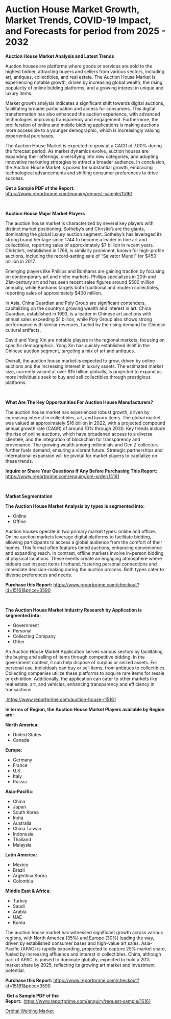 <p><h1>Auction House Market Growth, Market Trends, COVID-19 Impact, and Forecasts for period from 2025 - 2032</h1></p><p><strong>Auction House Market Analysis and Latest Trends</strong></p>
<p><p>Auction houses are platforms where goods or services are sold to the highest bidder, attracting buyers and sellers from various sectors, including art, antiques, collectibles, and real estate. The Auction House Market is experiencing notable growth, driven by increasing global wealth, the rising popularity of online bidding platforms, and a growing interest in unique and luxury items. </p><p>Market growth analysis indicates a significant shift towards digital auctions, facilitating broader participation and access for consumers. This digital transformation has also enhanced the auction experience, with advanced technologies improving transparency and engagement. Furthermore, the proliferation of online and mobile bidding applications is making auctions more accessible to a younger demographic, which is increasingly valuing experiential purchases.</p><p>The Auction House Market is expected to grow at a CAGR of 7.00% during the forecast period. As market dynamics evolve, auction houses are expanding their offerings, diversifying into new categories, and adopting innovative marketing strategies to attract a broader audience. In conclusion, the Auction House Market is poised for substantial growth, embracing technological advancements and shifting consumer preferences to drive success.</p></p>
<p><strong>Get a Sample PDF of the Report:&nbsp;</strong> <a href="https://www.reportprime.com/enquiry/request-sample/15161?utm_campaign=3527&utm_medium=2&utm_source=Github&utm_content=ia&utm_term=20032025&utm_id=auction-house">https://www.reportprime.com/enquiry/request-sample/15161</a></p>
<p>&nbsp;</p>
<p><strong>Auction House Major Market Players</strong></p>
<p><p>The auction house market is characterized by several key players with distinct market positioning. Sotheby’s and Christie’s are the giants, dominating the global luxury auction segment. Sotheby’s has leveraged its strong brand heritage since 1744 to become a leader in fine art and collectibles, reporting sales of approximately $7 billion in recent years. Christie’s, established in 1766, is similarly prominent, known for high-profile auctions, including the record-setting sale of “Salvator Mundi” for $450 million in 2017. </p><p>Emerging players like Phillips and Bonhams are gaining traction by focusing on contemporary art and niche markets. Phillips specializes in 20th and 21st-century art and has seen recent sales figures around $500 million annually, while Bonhams targets both traditional and modern collectibles, reporting sales of approximately $400 million. </p><p>In Asia, China Guardian and Poly Group are significant contenders, capitalizing on the country’s growing wealth and interest in art. China Guardian, established in 1993, is a leader in Chinese art auctions with annual sales exceeding $1 billion, while Poly Group also shows strong performance with similar revenues, fueled by the rising demand for Chinese cultural artifacts.</p><p>David and Yong Xin are notable players in the regional markets, focusing on specific demographics. Yong Xin has quickly established itself in the Chinese auction segment, targeting a mix of art and antiques. </p><p>Overall, the auction house market is expected to grow, driven by online auctions and the increasing interest in luxury assets. The estimated market size, currently valued at over $15 billion globally, is projected to expand as more individuals seek to buy and sell collectibles through prestigious platforms.</p></p>
<p>&nbsp;</p>
<p><strong>What Are The Key Opportunities For Auction House Manufacturers?</strong></p>
<p><p>The auction house market has experienced robust growth, driven by increasing interest in collectibles, art, and luxury items. The global market was valued at approximately $16 billion in 2022, with a projected compound annual growth rate (CAGR) of around 10% through 2030. Key trends include the rise of online auctions, which have broadened access to a diverse clientele, and the integration of blockchain for transparency and provenance. The growing wealth among millennials and Gen Z collectors further fuels demand, ensuring a vibrant future. Strategic partnerships and international expansion will be pivotal for market players to capitalize on these trends.</p></p>
<p><strong>Inquire or Share Your Questions If Any Before Purchasing This Report:</strong> <a href="https://www.reportprime.com/enquiry/pre-order/15161?utm_campaign=3527&utm_medium=2&utm_source=Github&utm_content=ia&utm_term=20032025&utm_id=auction-house">https://www.reportprime.com/enquiry/pre-order/15161</a></p>
<p>&nbsp;</p>
<p><strong>Market Segmentation</strong></p>
<p><strong>The Auction House Market Analysis by types is segmented into:</strong></p>
<p><ul><li>Online</li><li>Offine</li></ul></p>
<p><p>Auction houses operate in two primary market types: online and offline. Online auction markets leverage digital platforms to facilitate bidding, allowing participants to access a global audience from the comfort of their homes. This format often features timed auctions, enhancing convenience and expanding reach. In contrast, offline markets involve in-person bidding at physical locations. These events create an engaging atmosphere where bidders can inspect items firsthand, fostering personal connections and immediate decision-making during the auction process. Both types cater to diverse preferences and needs.</p></p>
<p><strong>Purchase this Report:&nbsp;</strong><a href="https://www.reportprime.com/checkout?id=15161&price=3590&utm_campaign=3527&utm_medium=2&utm_source=Github&utm_content=ia&utm_term=20032025&utm_id=auction-house">https://www.reportprime.com/checkout?id=15161&price=3590</a></p>
<p>&nbsp;</p>
<p><strong>The Auction House Market Industry Research by Application is segmented into:</strong></p>
<p><ul><li>Government</li><li>Personal</li><li>Collecting Company</li><li>Other</li></ul></p>
<p><p>An Auction House Market Application serves various sectors by facilitating the buying and selling of items through competitive bidding. In the government context, it can help dispose of surplus or seized assets. For personal use, individuals can buy or sell items, from antiques to collectibles. Collecting companies utilize these platforms to acquire rare items for resale or exhibition. Additionally, the application can cater to other markets like real estate, art, and vehicles, enhancing transparency and efficiency in transactions.</p></p>
<p><a href="https://www.reportprime.com/auction-house-r15161?utm_campaign=3527&utm_medium=2&utm_source=Github&utm_content=ia&utm_term=20032025&utm_id=auction-house">&nbsp;https://www.reportprime.com/auction-house-r15161</a></p>
<p><strong>In terms of Region, the Auction House Market Players available by Region are:</strong></p>
<p>
    <p> <strong> North America: </strong>
        <ul>
            <li>United States</li>
            <li>Canada</li>
        </ul>
        </p> 
    <p> <strong> Europe: </strong>
        <ul>
            <li>Germany</li>
            <li>France</li>
            <li>U.K.</li>
            <li>Italy</li>
            <li>Russia</li>
        </ul>
        </p> 
    <p> <strong> Asia-Pacific: </strong>
        <ul>
            <li>China</li>
            <li>Japan</li>
            <li>South Korea</li>
            <li>India</li>
            <li>Australia</li>
            <li>China Taiwan</li>
            <li>Indonesia</li>
            <li>Thailand</li>
            <li>Malaysia</li>
        </ul>
        </p> 
    <p> <strong> Latin America: </strong>
        <ul>
            <li>Mexico</li>
            <li>Brazil</li>
            <li>Argentina Korea</li>
            <li>Colombia</li>
        </ul>
        </p> 
    <p> <strong> Middle East & Africa: </strong>
        <ul>
            <li>Turkey</li>
            <li>Saudi</li>
            <li>Arabia</li>
            <li>UAE</li>
            <li>Korea</li>
        </ul>
    </p>
    </p>
<p><p>The auction house market has witnessed significant growth across various regions, with North America (35%) and Europe (30%) leading the way, driven by established consumer bases and high-value art sales. Asia-Pacific (APAC) is rapidly expanding, projected to capture 25% market share, fueled by increasing affluence and interest in collectibles. China, although part of APAC, is poised to dominate globally, expected to hold a 20% market share by 2025, reflecting its growing art market and investment potential.</p></p>
<p><strong>Purchase this Report: </strong><a href="https://www.reportprime.com/checkout?id=15161&price=3590&utm_campaign=3527&utm_medium=2&utm_source=Github&utm_content=ia&utm_term=20032025&utm_id=auction-house">https://www.reportprime.com/checkout?id=15161&price=3590</a></p>
<p>&nbsp;<strong>Get a Sample PDF of the Report:&nbsp;&nbsp;</strong><a href="https://www.reportprime.com/enquiry/request-sample/15161?utm_campaign=3527&utm_medium=2&utm_source=Github&utm_content=ia&utm_term=20032025&utm_id=auction-house">https://www.reportprime.com/enquiry/request-sample/15161</a></p>
<p><strong></strong></p>
<p><p><a href="https://github.com/rahu1506/Market-Research-Report-List-7/blob/main/orbital-welding-market.md?utm_campaign=3527&utm_medium=2&utm_source=Github&utm_content=ia&utm_term=20032025&utm_id=auction-house">Orbital Welding Market</a></p></p>